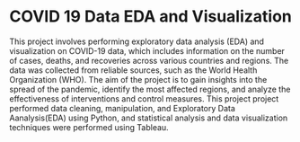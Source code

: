 # COVID 19 Data EDA and Visualization
This project involves performing exploratory data analysis (EDA) and visualization on COVID-19 data, which includes information on the number of cases, deaths, and recoveries across various countries and regions. The data was collected from reliable sources, such as the World Health Organization (WHO). The aim of the project is to gain insights into the spread of the pandemic, identify the most affected regions, and analyze the effectiveness of interventions and control measures. This project project performed data cleaning, manipulation, and Exploratory Data Aanalysis(EDA) using Python, and  statistical analysis and data visualization techniques were performed using Tableau. 
